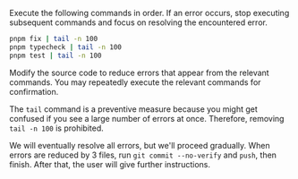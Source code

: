 Execute the following commands in order. If an error occurs, stop executing subsequent commands and focus on resolving the encountered error.

```bash
pnpm fix | tail -n 100
pnpm typecheck | tail -n 100
pnpm test | tail -n 100
```

Modify the source code to reduce errors that appear from the relevant commands. You may repeatedly execute the relevant commands for confirmation.

The `tail` command is a preventive measure because you might get confused if you see a large number of errors at once. Therefore, removing `tail -n 100` is prohibited.

We will eventually resolve all errors, but we'll proceed gradually. When errors are reduced by 3 files, run `git commit --no-verify` and `push`, then finish. After that, the user will give further instructions.
